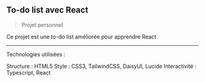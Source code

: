 ## To-do list avec React

> Projet personnel

Ce projet est une to-do list améliorée pour apprendre React

-----

Technologies utilisées : 

Structure : HTML5
Style : CSS3, TailwindCSS, DaisyUI, Lucide
Interactivité : Typescript, React
